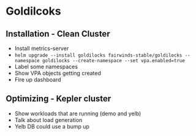 # Goldilcoks

## Installation - Clean Cluster

- Install metrics-server
- `helm upgrade --install goldilocks fairwinds-stable/goldilocks --namespace goldilocks --create-namespace --set vpa.enabled=true`
- Label some namespaces
- Show VPA objects getting created
- Fire up dashboard


## Optimizing - Kepler cluster

- Show workloads that are running (demo and yelb)
- Talk about load generation
- Yelb DB could use a bump up




